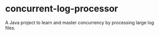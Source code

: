 # concurrent-log-processor
A Java project to learn and master concurrency by processing large log files.
